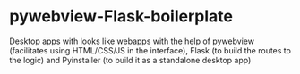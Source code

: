 # pywebview-Flask-boilerplate
Desktop apps with looks like webapps with the help of pywebview (facilitates using HTML/CSS/JS in the interface), Flask (to build the routes to the logic) and Pyinstaller (to build it as a standalone desktop app)
